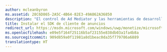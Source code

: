 ```yaml
---
author: mcleanbyron
ms.assetid: 28C6D865-2A5C-4B64-82E3-49A862A36850
description: "El control de Ad Mediator y las herramientas de desarrollo relacionadas están disponibles en el SDK de cliente de anuncios universal de Microsoft."
title: Instalar el SDK de cliente de anuncios
redirect_url: https://msdn.microsoft.com/windows/uwp/monetize/microsoft-store-services-sdk
ms.openlocfilehash: e09e5f164f25116b5af23155e838db03a1fa4b8a
ms.sourcegitcommit: 909d859a0f11981a8d1beac0da35f779786a6889
translationtype: HT
---
```

